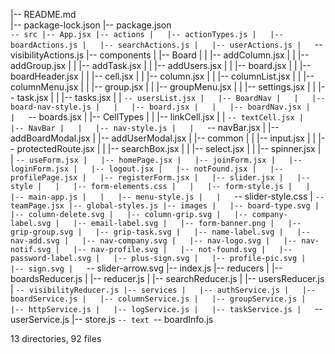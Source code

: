 |-- README.md        
|-- package-lock.json
|-- package.json     
`-- src
    |-- App.jsx
    |-- actions
    |   |-- actionTypes.js
    |   |-- boardActions.js
    |   |-- searchActions.js
    |   |-- userActions.js
    |   `-- visibilityActions.js
    |-- components
    |   |-- Board
    |   |   |-- addColumn.jsx
    |   |   |-- addGroup.jsx
    |   |   |-- addTask.jsx
    |   |   |-- addUsers.jsx
    |   |   |-- board.jsx
    |   |   |-- boardHeader.jsx
    |   |   |-- cell.jsx
    |   |   |-- column.jsx
    |   |   |-- columnList.jsx
    |   |   |-- columnMenu.jsx
    |   |   |-- group.jsx
    |   |   |-- groupMenu.jsx
    |   |   |-- settings.jsx
    |   |   |-- task.jsx
    |   |   |-- tasks.jsx
    |   |   `-- usersList.jsx
    |   |-- BoardNav
    |   |   |-- board-nav-style.js
    |   |   |-- board.jsx
    |   |   |-- boardNav.jsx
    |   |   `-- boards.jsx
    |   |-- CellTypes
    |   |   |-- linkCell.jsx
    |   |   `-- textCell.jsx
    |   |-- NavBar
    |   |   |-- nav-style.js
    |   |   `-- navBar.jsx
    |   |-- addBoardModal.jsx
    |   |-- addUserModal.jsx
    |   |-- common
    |   |   |-- input.jsx
    |   |   |-- protectedRoute.jsx
    |   |   |-- searchBox.jsx
    |   |   |-- select.jsx
    |   |   |-- spinner.jsx
    |   |   `-- useForm.jsx
    |   |-- homePage.jsx
    |   |-- joinForm.jsx
    |   |-- loginForm.jsx
    |   |-- logout.jsx
    |   |-- notFound.jsx
    |   |-- profilePage.jsx
    |   |-- registerForm.jsx
    |   |-- slider.jsx
    |   |-- style
    |   |   |-- form-elements.css
    |   |   |-- form-style.js
    |   |   |-- main-app.js
    |   |   |-- menu-style.js
    |   |   `-- slider-style.css
    |   `-- teamPage.jsx
    |-- global-styles.js
    |-- images
    |   |-- board-type.svg
    |   |-- column-delete.svg
    |   |-- column-grip.svg
    |   |-- company-label.svg
    |   |-- email-label.svg
    |   |-- form-banner.png
    |   |-- grip-group.svg
    |   |-- grip-task.svg
    |   |-- name-label.svg
    |   |-- nav-add.svg
    |   |-- nav-company.svg
    |   |-- nav-logo.svg
    |   |-- nav-notif.svg
    |   |-- nav-profile.svg
    |   |-- not-found.svg
    |   |-- password-label.svg
    |   |-- plus-sign.svg
    |   |-- profile-pic.svg
    |   |-- sign.svg
    |   `-- slider-arrow.svg
    |-- index.js
    |-- reducers
    |   |-- boardsReducer.js
    |   |-- reducer.js
    |   |-- searchReducer.js
    |   |-- usersReducer.js
    |   `-- visibilityReducer.js
    |-- services
    |   |-- authService.js
    |   |-- boardService.js
    |   |-- columnService.js
    |   |-- groupService.js
    |   |-- httpService.js
    |   |-- logService.js
    |   |-- taskService.js
    |   `-- userService.js
    |-- store.js
    `-- text
        `-- boardInfo.js

13 directories, 92 files
